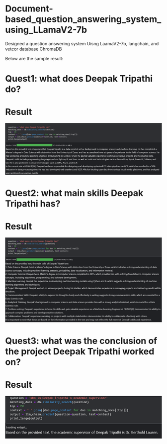 # Document-based_question_answering_system_using_LLamaV2-7b
Designed a question answering system Uisng LaamaV2-7b, langchain, and vetcor database ChromaDB

Below are the sample result:

# Quest1:   what does Deepak Tripathi do?
# Result

![Chart](charts/ques1.png)


# Quest2:   what main skills Deepak Tripathi has?
# Result

![Chart](charts/ques2.png)

# Quest3:   what was the conclusion of the project Deepak Tripathi worked on?
# Result

![Chart](charts/ques4.png)
